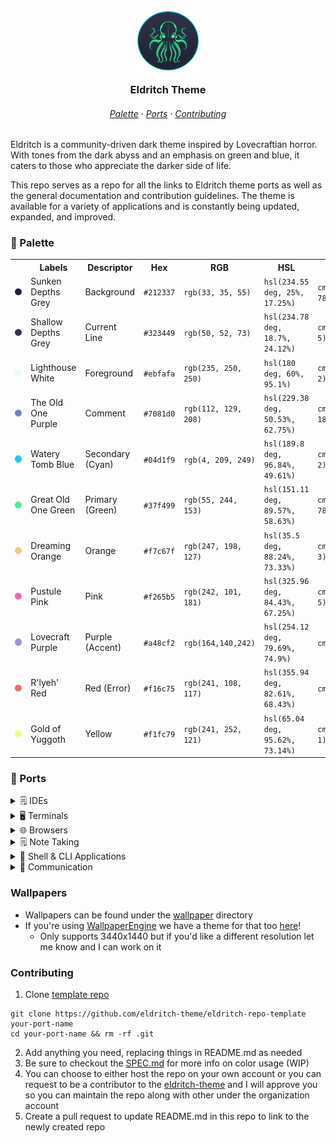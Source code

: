 <h3 align="center">
	<img src="assets/logo/logo.png" width="100" alt="Logo"/><br/>
	<img src="assets/misc/transparent.png" height="30" width="0px"/>
	Eldritch Theme
	<img src="assets/misc/transparent.png" height="30" width="0px"/>
</h3>

<h6 align="center">
  <a href="https://github.com/eldritch-theme/eldritch?tab=readme-ov-file#-palette">Palette</a>
  ·
  <a href="https://github.com/eldritch-theme/eldritch?tab=readme-ov-file#-ports">Ports</a>
  ·
  <a href="https://github.com/eldritch-theme/eldritch?tab=readme-ov-file#contributing">Contributing</a>
</h6>

<p>
Eldritch is a community-driven dark theme inspired by Lovecraftian horror. With tones from the dark abyss and an emphasis on green and blue, it caters to those who appreciate the darker side of life.
</p>

<p>
This repo serves as a repo for all the links to Eldritch theme ports as well as the general documentation and contribution guidelines. The theme is available for a variety of applications and is constantly being updated, expanded, and improved.
</p>

### 🎨 Palette

<table>
  <tr>
    <th>&nbsp;&nbsp;&nbsp;</th>
    <th>Labels</th>
    <th>Descriptor</th>
    <th>Hex</th>
    <th>RGB</th>
    <th>HSL</th>
    <th>CMYK</th>
    <th>Ansi16</th>
    <th>Ansi256</th>
  </tr>
  <tr>
    <td><img src="assets/palette/circles/background.png" width="23"/></td>
    <td>Sunken Depths Grey</td>
    <td>Background</td>
    <td><code>#212337</code></td>
    <td><code>rgb(33, 35, 55)</code></td>
    <td><code>hsl(234.55 deg, 25%, 17.25%)</code></td>
    <td><code>cmyk(40, 36, 0, 78)</code></td>
    <td><code>0</code></td>
    <td><code>236</code>
  </tr>
  <tr>
    <td><img src="assets/palette/circles/currentline.png" width="23"/></td>
    <td>Shallow Depths Grey</td>
    <td>Current Line</td>
    <td><code>#323449</code></td>
    <td><code>rgb(50, 52, 73)</code></td>
    <td><code>hsl(234.78 deg, 18.7%, 24.12%)</code></td>
    <td><code>cmyk(32, 42, 0, 5)</code></td>
    <td><code>8</code></td>
    <td><code>59</code>
  </tr>
  <tr>
    <td><img src="assets/palette/circles/foreground.png" width="23"/></td>
    <td>Lighthouse White</td>
    <td>Foreground</td>
    <td><code>#ebfafa</code></td>
    <td><code>rgb(235, 250, 250)</code></td>
    <td><code>hsl(180 deg, 60%, 95.1%)</code></td>
    <td><code>cmyk(6, 0, 0, 2)</code></td>
    <td><code>15</code></td>
    <td><code>231</code>
  </tr>
  <tr>
    <td><img src="assets/palette/circles/comment.png" width="23"/></td>
    <td>The Old One Purple</td>
    <td>Comment</td>
    <td><code>#7081d0</code></td>
    <td><code>rgb(112, 129, 208)</code></td>
    <td><code>hsl(229.38 deg, 50.53%, 62.75%)</code></td>
    <td><code>cmyk(46, 38, 0, 18)</code></td>
    <td><code>4</code></td>
    <td><code>105</code></td>
  </tr>
  <tr>
    <td><img src="assets/palette/circles/cyan.png" width="23"/></td>
    <td>Watery Tomb Blue</td>
    <td>Secondary (Cyan)</td>
    <td><code>#04d1f9</code></td>
    <td><code>rgb(4, 209, 249)</code></td>
    <td><code>hsl(189.8 deg, 96.84%, 49.61%)</code></td>
    <td><code>cmyk(98, 16, 0, 2)</code></td>
    <td><code>14</code></td>
    <td><code>81</code>
  </tr>
  <tr>
    <td><img src="assets/palette/circles/green.png" width="23"/></td>
    <td>Great Old One Green</td>
    <td>Primary (Green)</td>
    <td><code>#37f499</code></td>
    <td><code>rgb(55, 244, 153)</code></td>
    <td><code>hsl(151.11 deg, 89.57%, 58.63%)</code></td>
    <td><code>cmyk(40, 36, 0, 78)</code></td>
    <td><code>10</code></td>
    <td><code>120</code>
  </tr>
  <tr>
    <td><img src="assets/palette/circles/orange.png" width="23"/></td>
    <td>Dreaming Orange</td>
    <td>Orange</td>
    <td><code>#f7c67f</code></td>
    <td><code>rgb(247, 198, 127)</code></td>
    <td><code>hsl(35.5 deg, 88.24%, 73.33%)</code></td>
    <td><code>cmyk(0, 20, 49, 3)</code></td>
    <td><code>11</code></td>
    <td><code>222</code></td>
  </tr>
  <tr>
    <td><img src="assets/palette/circles/pink.png" width="23"/></td>
    <td>Pustule Pink</td>
    <td>Pink</td>
    <td><code>#f265b5</code></td>
    <td><code>rgb(242, 101, 181)</code></td>
    <td><code>hsl(325.96 deg, 84.43%, 67.25%)</code></td>
    <td><code>cmyk(0, 58, 25, 5)</code></td>
    <td><code>13</code></td>
    <td><code>205</code></td>
  </tr>
  <tr>
    <td><img src="assets/palette/circles/purple.png" width="23"/></td>
    <td>Lovecraft Purple</td>
    <td>Purple (Accent)</td>
    <td><code>#a48cf2</code></td>
    <td><code>rgb(164,140,242)</code></td>
    <td><code>hsl(254.12 deg, 79.69%, 74.9%)</code></td>
    <td><code>cmyk(32,42,0,5)</code></td>
    <td><code>5</code></td>
    <td><code>63</code></td>
  </tr>
  <tr>
    <td><img src="assets/palette/circles/red.png" width="23"/></td>
    <td>R'lyeh' Red</td>
    <td>Red (Error)</td>
    <td><code>#f16c75</code></td>
    <td><code>rgb(241, 108, 117)</code></td>
    <td><code>hsl(355.94 deg, 82.61%, 68.43%)</code></td>
    <td><code>cmyk(0,55,51,5)</code></td>
    <td><code>9</code></td>
    <td><code>203</code></td>
  </tr>
  <tr>
    <td><img src="assets/palette/circles/yellow.png" width="23"/></td>
    <td>Gold of Yuggoth</td>
    <td>Yellow</td>
    <td><code>#f1fc79</code></td>
    <td><code>rgb(241, 252, 121)</code></td>
    <td><code>hsl(65.04 deg, 95.62%, 73.14%)</code></td>
    <td><code>cmyk(4, 0, 52, 1)</code></td>
    <td><code>11</code></td>
    <td><code>227</code></td>
  </tr>
</table>

### 🧵 Ports

<details>
<summary>🗒️ IDEs</summary>
&nbsp;
<table>
<tr>
<th>Application</th>
<th>Theme Repository</th>
</tr>
<tr>
<td><a href="https://code.visualstudio.com">Visual Studio Code</a></td>
<td><a href="https://github.com/eldritch-theme/vscode">vscode</a></td>
<td>A highly popular Electron based IDE by Microsoft</td>
</tr>
<tr>
<td><a href="https://neovim.io">NeoVim</a></td>
<td><a href="https://github.com/eldritch-theme/eldritch.nvim">eldritch.nvim</a></td>
<td>NeoVim is a hyperextensible Vim-based text editor</td>
</tr>
</table>
</details>

<details>
<summary>🖥️ Terminals</summary>
&nbsp;
<table>
<tr>
<th>Application</th>
<th>Theme Repository</th>
<th>Description</th>
</tr>
<tr>
<td><a href="https://wezfurlong.org/wezterm/index.html">Wezterm</a></td>
<td><a href="https://github.com/eldritch-theme/wezterm">wezterm</a></td>
<td>WezTerm is a powerful cross-platform terminal emulator and multiplexer written by @wez and implemented in Rust</td>
</tr>
<tr>
<td><a href="https://sw.kovidgoyal.net/kitty/">Kitty</a></td>
<td><a href="https://github.com/eldritch-theme/kitty">kitty</a></td>
<td>The fast, feature-rich, GPU based terminal emulator</td>
</tr>
<tr>
<td><a href="https://warp.dev">Warp</a></td>
<td><a href="https://github.com/eldritch-theme/warp">warp</a></td>
<td>Warp is the terminal reimagined with AI and collaborative tools for better productivity</td>
</tr>
</table>
</details>

<details>
<summary>🌐 Browsers</summary>
&nbsp;
<table>
<tr>
<th>Application</th>
<th>Theme Repository</th>
<th>Description</th>
</tr>
<tr>
<td><a href="https://vivaldi.com">Vivaldi</a></td>
<td><a href="https://github.com/eldritch-theme/vivaldi">vivaldi</a></td>
<td>A Chromium based browser focused on security and high levels of customization.</td>
</tr>
</table>
</details>

<details>
<summary>🗒️ Note Taking</summary>
&nbsp;
<table>
<tr>
<th>Application</th>
<th>Theme Repository</th>
<th>Description</th>
</tr>
<tr>
<td><a href="https://obsidian.md">Obsidian</a></td>
<td><a href="https://github.com/eldritch-theme/obsidian">obsidian</a></td>
<td>Obsidian is the private and flexible writing app that adapts to the way you think.</td>
</tr>
</table>
</details>

<details>
<summary>🐚 Shell & CLI Applications</summary>
&nbsp;
<table>
<tr>
<th>Application</th>
<th>Theme Repository</th>
<th>Description</th>
</tr>
<tr>
<td><a href="https://github.com/sindresorhus/pure">Pure Prompt</a></td>
<td><a href="https://github.com/eldritch-theme/pure-prompt">pure-prompt</a></td>
<td>Pure ZSH prompt</td>
</tr>
<tr>
<td><a href="https://github.com/junegunn/fzf">FZF</a></td>
<td><a href="https://github.com/eldritch-theme/fzf">fzf</a></td>
<td>Fuzzy Finder</td>
</tr>
<tr>
<td><a href="https://github.com/sharkdp/bat">Bat</a></td>
<td><a href="https://github.com/eldritch-theme/bat">bat</a></td>
<td>A cat clone with syntax highlighting and git integration</td>
</tr>
<tr>
<td><a href="https://github.com/lsd-rs/lsd">LSD</a></td>
<td><a href="https://github.com/eldritch-theme/lsd">lsd</a></td>
<td>A rewrite of GNU ls with lots of added features like colors, icons, tree-view, more formatting options etc.</td>
</tr>
<tr>
<td><a href="https://github.com/aristocratos/btop">btop</a></td>
<td><a href="https://github.com/eldritch-theme/btop">btop</a></td>
<td>Resource monitor that shows usage and stats for processor, memory, disks, network and processes</td>
</tr>
<tr>
<td><a href="https://github.com/dylanaraps/neofetch">neofetch</a></td>
<td><a href="https://github.com/eldritch-theme/neofetch">neofetch</a></td>
<td>Neofetch displays information about your operating system, software and hardware in an aesthetic and visually pleasing way.</td>
</tr>
</table>
</details>

<details>
<summary>💬 Communication</summary>
&nbsp;
<table>
<tr>
<th>Application</th>
<th>Theme Repository</th>
<th>Description</th>
</tr>
<tr>
<td><a href="https://slack.com">Slack</a></td>
<td><a href="https://github.com/eldritch-theme/slack">slack</a></td>
<td>Slack is a messaging app for business that connects people to the information they need.</td>
</tr>
</table>
</details>

### Wallpapers

- Wallpapers can be found under the [wallpaper](https://github.com/eldritch-theme/eldritch/tree/master/wallpaper) directory
- If you're using [WallpaperEngine](https://www.wallpaperengine.io/en) we have a theme for that too [here](https://steamcommunity.com/sharedfiles/filedetails/?id=3209391257)!
  - Only supports 3440x1440 but if you'd like a different resolution let me know and I can work on it

### Contributing

1. Clone [template repo](https://github.com/eldritch-theme/eldritch-repo-template)

```
git clone https://github.com/eldritch-theme/eldritch-repo-template your-port-name
cd your-port-name && rm -rf .git
```

2. Add anything you need, replacing things in README.md as needed
3. Be sure to checkout the [SPEC.md](https://github.com/eldritch-theme/eldritch/blob/master/SPEC.md) for more info on color usage (WIP)
4. You can choose to either host the repo on your own account or you can request to be a contributor to the [eldritch-theme](https://github.com/eldritch-theme) and I will approve you so you can maintain the repo along with other under the organization account
5. Create a pull request to update README.md in this repo to link to the newly created repo

